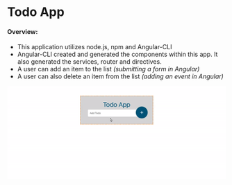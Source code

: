 # Todo App

#### __Overview:__

* This application utilizes node.js, npm and Angular-CLI
* Angular-CLI created and generated the components within this app. It also generated the services, router and directives. 
* A user can add an item to the list _(submitting a form in Angular)_
* A user can also delete an item from the list _(adding an event in Angular)_

[![Todo App](todo.gif)](todo.gif)



